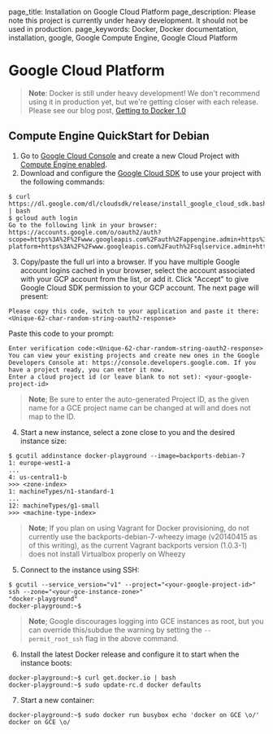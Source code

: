 page_title: Installation on Google Cloud Platform
page_description: Please note this project is currently under heavy development. It should not be used in production.
page_keywords: Docker, Docker documentation, installation, google, Google Compute Engine, Google Cloud Platform

# Google Cloud Platform

> **Note**:
> Docker is still under heavy development! We don't recommend using it in
> production yet, but we're getting closer with each release. Please see
> our blog post, [Getting to Docker 1.0](
> http://blog.docker.io/2013/08/getting-to-docker-1-0/)

## Compute Engine QuickStart for Debian

1. Go to [Google Cloud Console](https://cloud.google.com/console) and create a new Cloud Project with [Compute Engine enabled](https://developers.google.com/compute/docs/signup).
2. Download and configure the [Google Cloud SDK](https://developers.google.com/cloud/sdk/) to use your project with the following commands:

<!-- -->

    $ curl https://dl.google.com/dl/cloudsdk/release/install_google_cloud_sdk.bash | bash
    $ gcloud auth login
    Go to the following link in your browser:
    https://accounts.google.com/o/oauth2/auth?scope=https%3A%2F%2Fwww.googleapis.com%2Fauth%2Fappengine.admin+https%3A%2F%2Fwww.googleapis.com%2Fauth%2Fbigquery+https%3A%2F%2Fwww.googleapis.com%2Fauth%2Fcompute+https%3A%2F%2Fwww.googleapiscom%2Fauth%2Fdevstorage.full_control+https%3A%2F%2Fwww.googleapis.com%2Fauth%2Fuserinfo.email+https%3A%2F%2Fwww.googleapis.com%2Fauth%2Fndev.cloudman+https%3A%F%2Fwww.googleapis.com%2Fauth%2Fcloud-platform+https%3A%2F%2Fwww.googleapis.com%2Fauth%2Fsqlservice.admin+https%3A%2F%2Fwww.googleapis.com%2Fauth%2Fprediction+https%3A%2F%2Fwww.googleapis.com%2Fauth%2Fprojecthosting&redirect_uri=urn%3Aietf%3Awg%3Aoauth%3A2.0%3Aoob&response_type=code&client_id=XXXXXXXXXXX.apps.googleusercontent.com&access_type=offline

3.  Copy/paste the full url into a browser. If you have multiple Google account logins cached in your browser, select the account associated with your GCP account from the list, or add it. Click "Accept" to give Google Cloud SDK          permission to your GCP account. The next page will present:

<!-- -->

    Please copy this code, switch to your application and paste it there:
    <Unique-62-char-random-string-oauth2-response>
    
   Paste this code to your prompt:

<!-- -->

    Enter verification code:<Unique-62-char-random-string-oauth2-response>
    You can view your existing projects and create new ones in the Google Developers Console at: https://console.developers.google.com. If you have a project ready, you can enter it now.
    Enter a cloud project id (or leave blank to not set): <your-google-project-id>
> **Note**;
> Be sure to enter the auto-generated Project ID, as the given name for a GCE project name can be changed at will and 
> does not map to the ID.

4.  Start a new instance, select a zone close to you and the desired instance size:

<!-- -->

    $ gcutil addinstance docker-playground --image=backports-debian-7
    1: europe-west1-a
    ...
    4: us-central1-b
    >>> <zone-index>
    1: machineTypes/n1-standard-1
    ...
    12: machineTypes/g1-small
    >>> <machine-type-index>
> **Note**;
> If you plan on using Vagrant for Docker provisioning, do not currently use the backports-debian-7-wheezy image
  (v20140415 as of this writing), as the current Vagrant backports version (1.0.3-1) does not install Virtualbox
  properly on Wheezy

5.  Connect to the instance using SSH:

<!-- -->

    $ gcutil --service_version="v1" --project="<your-google-project-id>" ssh --zone="<your-gce-instance-zone>" 
    "docker-playground"
    docker-playground:~$
    
> **Note**;
> Google discourages logging into GCE instances as root, but you can override this/subdue the warning by setting the `--permit_root_ssh` flag in the above command.

6. Install the latest Docker release and configure it to start when the instance boots:

<!-- -->

    docker-playground:~$ curl get.docker.io | bash
    docker-playground:~$ sudo update-rc.d docker defaults

7. Start a new container:

<!-- -->

    docker-playground:~$ sudo docker run busybox echo 'docker on GCE \o/'
    docker on GCE \o/
